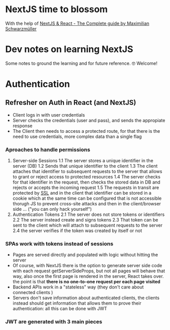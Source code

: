 # NextJS time to blossom

With the help of [NextJS & React - The Complete guide by Maximilian Schwarzmüller](https://www.udemy.com/course/nextjs-react-the-complete-guide/)

# Dev notes on learning NextJS

Some notes to ground the learning and for future reference.
🤓 Welcome!

# Authentication

## Refresher on Auth in React (and NextJS)

- Client logs in with user credentials
- Server checks the credentials (user and pass), and sends the appropiate response
- The Client then needs to access a protected route, for that there is the need to use credentials, more complex data than a single flag

### Aproaches to handle permissions

1. Server-side Sessions
   1.1 The server stores a unique identifier in the server (DB)
   1.2 Sends that unique identifier to the client
   1.3 The client attaches that identifier to subsequent requests to the server that allows to grant or reject access to protected resources
   1.4 The server checks for that identifier in the request, then checks the stored data in DB and rejects or accepts the incoming request
   1.5 The requests in transit are protected by [SSL](https://developer.mozilla.org/en-US/docs/Glossary/SSL) and in the client that identifier can be stored in a cookie which at the same time can be configured that is not accessible thorugh JS to prevent cross-site attacks and then in the client/browser side ... ("you can only hack yourself")
2. Authentication Tokens
   2.1 The server does not store tokens or identifiers
   2.2 The server instead create and signs tokens
   2.3 That token can be sent to the client which will attach to subsequent requests to the server
   2.4 the server verifies if the token was created by itself or not

### SPAs work with tokens instead of sessions

- Pages are served directly and populated with logic without hitting the server
- Of course, with NextJS there is the option to generate server side code with each request getServerSideProps, but not all pages will behave that way, also once the first page is rendered in the server, React takes over. the point is that <strong>there is no one-to-one request per each page visited</strong>
- Backend APIs work in a "stateless" way (they don't care about connected clients )
- Servers don't save information about authenticated clients, the clients instead should get information that allows them to prove their authentication: all this can be done with JWT

### JWT are generated with 3 main pieces
